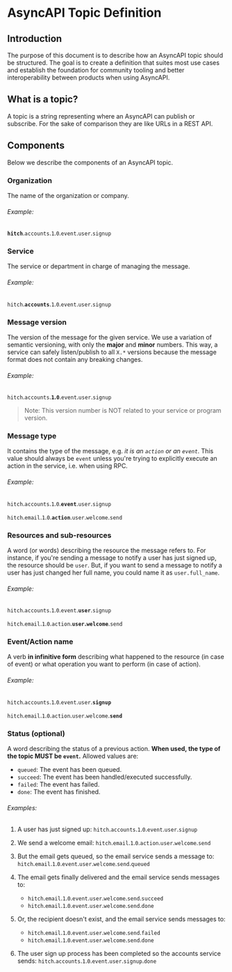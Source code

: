 # AsyncAPI Topic Definition

## Introduction

The purpose of this document is to describe how an AsyncAPI topic should be structured. The goal is to create a definition that suites most use cases and establish the foundation for community tooling and better interoperability between products when using AsyncAPI.

## What is a topic?

A topic is a string representing where an AsyncAPI can publish or subscribe. For the sake of comparison they are like URLs in a REST API.

## Components

Below we describe the components of an AsyncAPI topic.

### Organization

The name of the organization or company.

###### Example:

**`hitch`**.`accounts`.`1`.`0`.`event`.`user`.`signup`

### Service

The service or department in charge of managing the message.

###### Example:

`hitch`.**`accounts`**.`1`.`0`.`event`.`user`.`signup`

### Message version

The version of the message for the given service. We use a variation of semantic versioning, with only the **major** and **minor** numbers. This way, a service can safely listen/publish to all `X.*` versions because the message format does not contain any breaking changes.

###### Example:

`hitch`.`accounts`.**`1`.`0`**.`event`.`user`.`signup`

> Note: This version number is NOT related to your service or program version.

### Message type

It contains the type of the message, e.g. *it is an `action` or an `event`*. This value should always be `event` unless you're trying to explicitly execute an action in the service, i.e. when using RPC.

###### Example:

`hitch`.`accounts`.`1`.`0`.**`event`**.`user`.`signup`

`hitch`.`email`.`1`.`0`.**`action`**.`user`.`welcome`.`send`

### Resources and sub-resources

A word (or words) describing the resource the message refers to. For instance, if you're sending a message to notify a user has just signed up, the resource should be `user`. But, if you want to send a message to notify a user has just changed her full name, you could name it as `user.full_name`.

###### Example:

`hitch`.`accounts`.`1`.`0`.`event`.**`user`**.`signup`

`hitch`.`email`.`1`.`0`.`action`.**`user`.`welcome`**.`send`

### Event/Action name

A verb **in infinitive form** describing what happened to the resource (in case of event) or what operation you want to perform (in case of action).

###### Example:

`hitch`.`accounts`.`1`.`0`.`event`.`user`.**`signup`**

`hitch`.`email`.`1`.`0`.`action`.`user`.`welcome`.**`send`**

### Status (optional)

A word describing the status of a previous action. **When used, the type of the topic MUST be `event`.** Allowed values are:

- `queued`: The event has been queued.
- `succeed`: The event has been handled/executed successfully.
- `failed`: The event has failed.
- `done`: The event has finished.

###### Examples:

1. A user has just signed up:
`hitch`.`accounts`.`1`.`0`.`event`.`user`.`signup`

2. We send a welcome email:
`hitch`.`email`.`1`.`0`.`action`.`user`.`welcome`.`send`

3. But the email gets queued, so the email service sends a message to:
`hitch`.`email`.`1`.`0`.`event`.`user`.`welcome`.`send`.`queued`

4. The email gets finally delivered and the email service sends messages to:
   - `hitch`.`email`.`1`.`0`.`event`.`user`.`welcome`.`send`.`succeed`
   - `hitch`.`email`.`1`.`0`.`event`.`user`.`welcome`.`send`.`done`
5. Or, the recipient doesn't exist, and the email service sends messages to:
   - `hitch`.`email`.`1`.`0`.`event`.`user`.`welcome`.`send`.`failed`
   - `hitch`.`email`.`1`.`0`.`event`.`user`.`welcome`.`send`.`done`
6. The user sign up process has been completed so the accounts service sends:
`hitch`.`accounts`.`1`.`0`.`event`.`user`.`signup`.`done`
